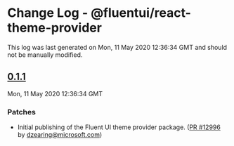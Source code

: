 # Change Log - @fluentui/react-theme-provider

This log was last generated on Mon, 11 May 2020 12:36:34 GMT and should not be manually modified.

<!-- Start content -->

## [0.1.1](https://github.com/microsoft/fluentui/tree/@fluentui/react-theme-provider_v0.1.1)

Mon, 11 May 2020 12:36:34 GMT

### Patches

- Initial publishing of the Fluent UI theme provider package. ([PR #12996](https://github.com/microsoft/fluentui/pull/12996) by dzearing@microsoft.com)
